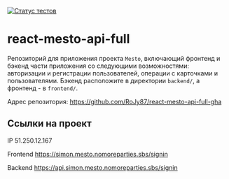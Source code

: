 [![Статус тестов](../../actions/workflows/tests.yml/badge.svg)](../../actions/workflows/tests.yml)

# react-mesto-api-full

Репозиторий для приложения проекта `Mesto`, включающий фронтенд и бэкенд части приложения со следующими возможностями: авторизации и регистрации пользователей, операции с карточками и пользователями. Бэкенд расположите в директории `backend/`, а фронтенд - в `frontend/`.

Адрес репозитория: https://github.com/RoJy87/react-mesto-api-full-gha

## Ссылки на проект

IP 51.250.12.167

Frontend https://simon.mesto.nomoreparties.sbs/signin

Backend https://api.simon.mesto.nomoreparties.sbs/signin
